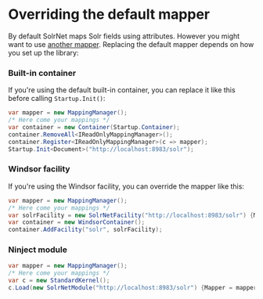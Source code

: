 # Overriding the default mapper

By default SolrNet maps Solr fields using attributes. However you might want to use [another mapper](Mapping.md). Replacing the default mapper depends on how you set up the library:

### Built-in container
If you're using the default built-in container, you can replace it like this before calling `Startup.Init()`:

```C#
var mapper = new MappingManager();
/* Here come your mappings */
var container = new Container(Startup.Container);
container.RemoveAll<IReadOnlyMappingManager>();
container.Register<IReadOnlyMappingManager>(c => mapper);
Startup.Init<Document>("http://localhost:8983/solr");
```

### Windsor facility
If you're using the Windsor facility, you can override the mapper like this:

```C#
var mapper = new MappingManager();
/* Here come your mappings */
var solrFacility = new SolrNetFacility("http://localhost:8983/solr") {Mapper = mapper};
var container = new WindsorContainer();
container.AddFacility("solr", solrFacility);
```

### Ninject module

```C#
var mapper = new MappingManager();
/* Here come your mappings */
var c = new StandardKernel();
c.Load(new SolrNetModule("http://localhost:8983/solr") {Mapper = mapper});
```
